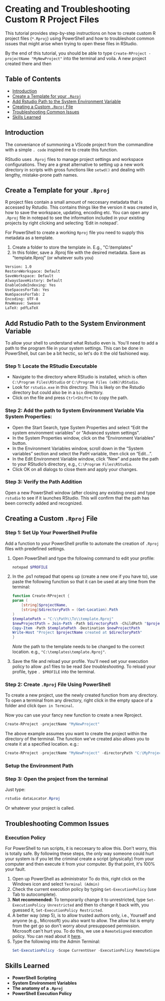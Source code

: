 # Creating and Troubleshooting Custom R Project Files

This tutorial provides step-by-step instructions on how to create custom R project files (`*.Rproj`) using PowerShell and how to troubleshoot common issues that might arise when trying to open these files in RStudio.

By the end of this tutorial, you should be able to type `Create-RProject -projectName "MyNewProject"` into the terminal and voila. A new project created there and then


## Table of Contents
- [Introduction](#introduction)
- [Create a Template for your `.Rproj`](#create-a-template-for-your-rproj)
- [Add Rstudio Path to the System Environment Variable](#add-rstudio-path-to-the-system-environment-variable)
- [Creating a Custom `.Rproj` File](#creating-a-custom-rproj-file)
- [Troubleshooting Common Issues](#troubleshooting-common-issues)
- [Skills Learned](#skills-learned)

## Introduction

The conveniance of summoning a VScode project from the commandline with a simple `. code` inspired me to create this function.

RStudio uses `.Rproj` files to manage project settings and workspace configurations.
They are a great alternative to setting up a new work directory in scripts with gross functions like `setwd()` and dealing with lengthy, mistake-prone path names.

## Create a Template for your `.Rproj`

R project files contain a small amount of neccesary metadata that is accessed by Rstudio.
This contains things like the version it was created in, how to save the workspace, updating, encoding etc.
You can open any `.Rproj` file in notepad to see the information included in your existing projects by right clicking and selecting 'Edit in notepad'.

For PowerShell to create a working `Rproj` file you need to supply this metadata as a template.

1. Create a folder to store the template in. E.g., "C:\templates\"
2. In this folder, save a .Rproj file with the desired metadata. Save as "template.Rproj" (or whatever suits you)
```txt
Version: 1.0
RestoreWorkspace: Default
SaveWorkspace: Default
AlwaysSaveHistory: Default
EnableCodeIndexing: Yes
UseSpacesForTab: Yes
NumSpacesForTab: 2
Encoding: UTF-8
RnwWeave: Sweave
LaTeX: pdfLaTeX
```
## Add Rstudio Path to the System Environment Variable
To allow your shell to understand what Rstudio even is. You'll need to add a path to the program file in your system settings. This can be done in PowerShell, but can be a bit hectic, so let's do it the old fashioned way.
### Step 1: Locate the RStudio Executable
- Navigate to the directory where RStudio is installed, which is often `C:\Program Files\RStudio` or `C:\Program Files (x86)\RStudio`.
- Look for `rstudio.exe` in this directory. This is likely on the Rstudio directory but could also be in a `bin` directory.
- Click on the file and press `Ctrl+Shift+C` to copy the path.

### Step 2: Add the path to System Environment Variable Via System Properties:
- Open the Start Search, type System Properties and select “Edit the system environment variables” or "Advanced system settings".
- In the System Properties window, click on the “Environment Variables” button.
- In the Environment Variables window, scroll down in the “System variables” section and select the PatH variable, then click on “Edit…”.
- In the Edit Environment Variable window, click “New” and paste the path to your RStudio’s directory, e.g., `C:\Program Files\RStudio`.
- Click OK on all dialogs to close them and apply your changes.

### Step 3: Verify the Path Addition
Open a new PowerShell window (after closing any existing ones) and type `rstudio` to see if it launches RStudio. This will confirm that the path has been correctly added and recognized.

## Creating a Custom `.Rproj` File

### Step 1: Set Up Your PowerShell Profile

Add a function to your PowerShell profile to automate the creation of `.Rproj` files with predefined settings.

1. Open PowerShell and type the following command to edit your profile:
   ```powerShell
   notepad $PROFILE
   ```
2. In the .ps1 notepad that opens up (create a new one if you have to), use paste the following function so that it can be used at any time from the terminal:
    ```powerShell
    function Create-RProject {
    param (
        [string]$projectName,
        [string]$directoryPath = (Get-Location).Path
    )
    $templatePath = "C:\\Path\\To\\template.Rproj"
    $newProjectPath = Join-Path -Path $directoryPath -ChildPath "$projectName.Rproj"
    Copy-Item -Path $templatePath -Destination $newProjectPath
    Write-Host "Project $projectName created at $directoryPath"
    }
    ```
    *Note* the path to the template needs to be changed to the correct location. e.g., `"C:\templates\template.Rproj"`.

3. Save the file and reload your profile. You'll need set your execution policy to allow .ps1 files to be read *See troubleshooting*. To reload your profile, type `. $PROFILE` into the terminal.

### Step 2: Create `.Rproj` File Using PowerShell

To create a new project, use the newly created function from any directory. To open a terminal from any directory, right click in the empty space of a folder and click `Open in Terminal`.

Now you can use your fancy new function to create a new Rproject.

```powerShell
Create-RProject -projectName "MyNewProject"
```
The above example assumes you want to create the project within the directory of the terminal. The function we've created also allows you to create it at a specified location. e.g.:

```powerShell
Create-RProject -projectName "MyNewProject" -directoryPath "C:\MyProjects"
```
### Setup the Environment Path

### Step 3: Open the project from the terminal
Just type:
```powerShell
rstudio dataLocator.Rproj
```
Or whatever your project is called.

## Troubleshooting Common Issues

### Execution Policy
For PowerShell to run scripts, it is neccesary to allow this. Don't worry, this is totally safe. By following these steps, the only way someone could hurt your system is if you let the criminal create a script (physically) from your computer and then execute it from your computer. By that point, it's 100% your fault.

1. Open up PowerShell as administrator
   To do this, right click on the Windows icon and select `Terminal (Admin)`
2. Check the current execution policy by typing `Get-ExecutionPolicy` (use Tab to autocomplete).
3. **Not recommended:** To temporarily change it to unrestricted, type `Set-ExecutionPolicy Unrestricted` and then to change it back with, you guessed it, `Set-ExecutionPolicy Restricted`.
4. A better way (step 5), is to allow trusted authors only, i.e., Yourself and anyone (e.g., Microsoft) you also want to allow. The allow list is empty from the get go so don't worry about presupposed permission. Microsoft can't hurt you. To do this, we use a `RemoteSigned` execution policy. You can read about it [here](https://learn.microsoft.com/en-us/powershell/module/microsoft.powershell.core/about/about_execution_policies?view=powershell-7.4).
5. Type the following into the Admin Terminal:
   ```powerShell
   Set-ExecutionPolicy -Scope CurrentUser -ExecutionPolicy RemoteSigned
   ```
## Skills Learned
- **PowerShell Scripting**
- **System Environment Variables**
- **The anatomy of a `.Rproj`**
- **PowerShell Execution Policy**

   

